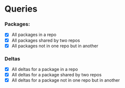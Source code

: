 # Queries

### Packages:
- [x] All packages in a repo
- [x] All packages shared by two repos
- [x] All packages not in one repo but in another

### Deltas
- [x] All deltas for a package in a repo
- [x] All deltas for a package shared by two repos
- [x] All deltas for a package not in one repo but in another
